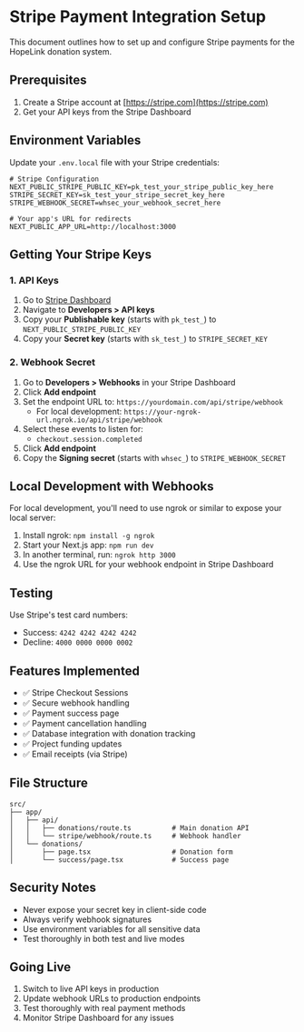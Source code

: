 # Stripe Payment Integration Setup

This document outlines how to set up and configure Stripe payments for the HopeLink donation system.

## Prerequisites

1. Create a Stripe account at [https://stripe.com](https://stripe.com)
2. Get your API keys from the Stripe Dashboard

## Environment Variables

Update your `.env.local` file with your Stripe credentials:

```env
# Stripe Configuration
NEXT_PUBLIC_STRIPE_PUBLIC_KEY=pk_test_your_stripe_public_key_here
STRIPE_SECRET_KEY=sk_test_your_stripe_secret_key_here
STRIPE_WEBHOOK_SECRET=whsec_your_webhook_secret_here

# Your app's URL for redirects
NEXT_PUBLIC_APP_URL=http://localhost:3000
```

## Getting Your Stripe Keys

### 1. API Keys
1. Go to [Stripe Dashboard](https://dashboard.stripe.com)
2. Navigate to **Developers > API keys**
3. Copy your **Publishable key** (starts with `pk_test_`) to `NEXT_PUBLIC_STRIPE_PUBLIC_KEY`
4. Copy your **Secret key** (starts with `sk_test_`) to `STRIPE_SECRET_KEY`

### 2. Webhook Secret
1. Go to **Developers > Webhooks** in your Stripe Dashboard
2. Click **Add endpoint**
3. Set the endpoint URL to: `https://yourdomain.com/api/stripe/webhook`
   - For local development: `https://your-ngrok-url.ngrok.io/api/stripe/webhook`
4. Select these events to listen for:
   - `checkout.session.completed`
5. Click **Add endpoint**
6. Copy the **Signing secret** (starts with `whsec_`) to `STRIPE_WEBHOOK_SECRET`

## Local Development with Webhooks

For local development, you'll need to use ngrok or similar to expose your local server:

1. Install ngrok: `npm install -g ngrok`
2. Start your Next.js app: `npm run dev`
3. In another terminal, run: `ngrok http 3000`
4. Use the ngrok URL for your webhook endpoint in Stripe Dashboard

## Testing

Use Stripe's test card numbers:
- Success: `4242 4242 4242 4242`
- Decline: `4000 0000 0000 0002`

## Features Implemented

- ✅ Stripe Checkout Sessions
- ✅ Secure webhook handling
- ✅ Payment success page
- ✅ Payment cancellation handling
- ✅ Database integration with donation tracking
- ✅ Project funding updates
- ✅ Email receipts (via Stripe)

## File Structure

```
src/
├── app/
│   ├── api/
│   │   ├── donations/route.ts          # Main donation API
│   │   └── stripe/webhook/route.ts     # Webhook handler
│   └── donations/
│       ├── page.tsx                    # Donation form
│       └── success/page.tsx            # Success page
```

## Security Notes

- Never expose your secret key in client-side code
- Always verify webhook signatures
- Use environment variables for all sensitive data
- Test thoroughly in both test and live modes

## Going Live

1. Switch to live API keys in production
2. Update webhook URLs to production endpoints
3. Test thoroughly with real payment methods
4. Monitor Stripe Dashboard for any issues
